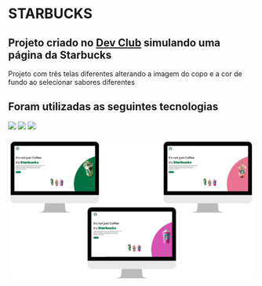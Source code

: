 <h1> STARBUCKS </h1>

<h2> Projeto criado no <a href="https://aulas.devclub.com.br/">Dev Club</a> simulando uma página da Starbucks </h2>
<p> Projeto com três telas diferentes alterando a imagem do copo e a cor de fundo ao selecionar sabores diferentes </p>

<h2> Foram utilizadas as seguintes tecnologias </h2>
<img src="https://img.shields.io/badge/html5-%23E34F26.svg?style=for-the-badge&logo=html5&logoColor=white" />
<img src="https://img.shields.io/badge/css3-%231572B6.svg?style=for-the-badge&logo=css3&logoColor=white" />
<img src="https://img.shields.io/badge/javascript-%23323330.svg?style=for-the-badge&logo=javascript&logoColor=%23F7DF1E" /> 

<br>
<br>

<img src="https://github.com/marcelotorrres/starbucks/blob/master/img/img-readme.png?raw=true" >
